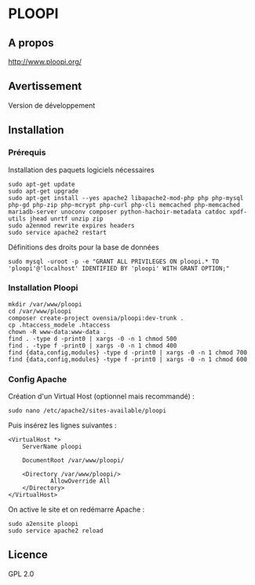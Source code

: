 # PLOOPI

## A propos

http://www.ploopi.org/

## Avertissement

Version de développement

## Installation

### Prérequis

Installation des paquets logiciels nécessaires

```console
sudo apt-get update
sudo apt-get upgrade
sudo apt-get install --yes apache2 libapache2-mod-php php php-mysql php-gd php-zip php-mcrypt php-curl php-cli memcached php-memcached mariadb-server unoconv composer python-hachoir-metadata catdoc xpdf-utils jhead unrtf unzip zip
sudo a2enmod rewrite expires headers
sudo service apache2 restart
```

Définitions des droits pour la base de données

```console
sudo mysql -uroot -p -e "GRANT ALL PRIVILEGES ON ploopi.* TO 'ploopi'@'localhost' IDENTIFIED BY 'ploopi' WITH GRANT OPTION;"
```

### Installation Ploopi

```console
mkdir /var/www/ploopi
cd /var/www/ploopi
composer create-project ovensia/ploopi:dev-trunk .
cp .htaccess_modele .htaccess
chown -R www-data:www-data .
find . -type d -print0 | xargs -0 -n 1 chmod 500
find . -type f -print0 | xargs -0 -n 1 chmod 400
find {data,config,modules} -type d -print0 | xargs -0 -n 1 chmod 700
find {data,config,modules} -type f -print0 | xargs -0 -n 1 chmod 600
```

### Config Apache

Création d'un Virtual Host (optionnel mais recommandé) :

```console
sudo nano /etc/apache2/sites-available/ploopi
```

Puis insérez les lignes suivantes :

```apacheconf
<VirtualHost *>
    ServerName ploopi

    DocumentRoot /var/www/ploopi/

    <Directory /var/www/ploopi/>
            AllowOverride All
    </Directory>
</VirtualHost>
```

On active le site et on redémarre Apache :

```console
sudo a2ensite ploopi
sudo service apache2 reload
```

## Licence

GPL 2.0
